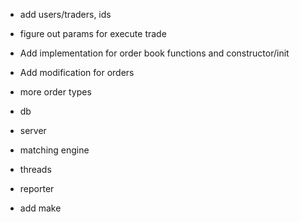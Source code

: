 - add users/traders, ids
- figure out params for execute trade
- Add implementation for order book functions and constructor/init
- Add modification for orders

- more order types
- db
- server
- matching engine
- threads
- reporter
- add make